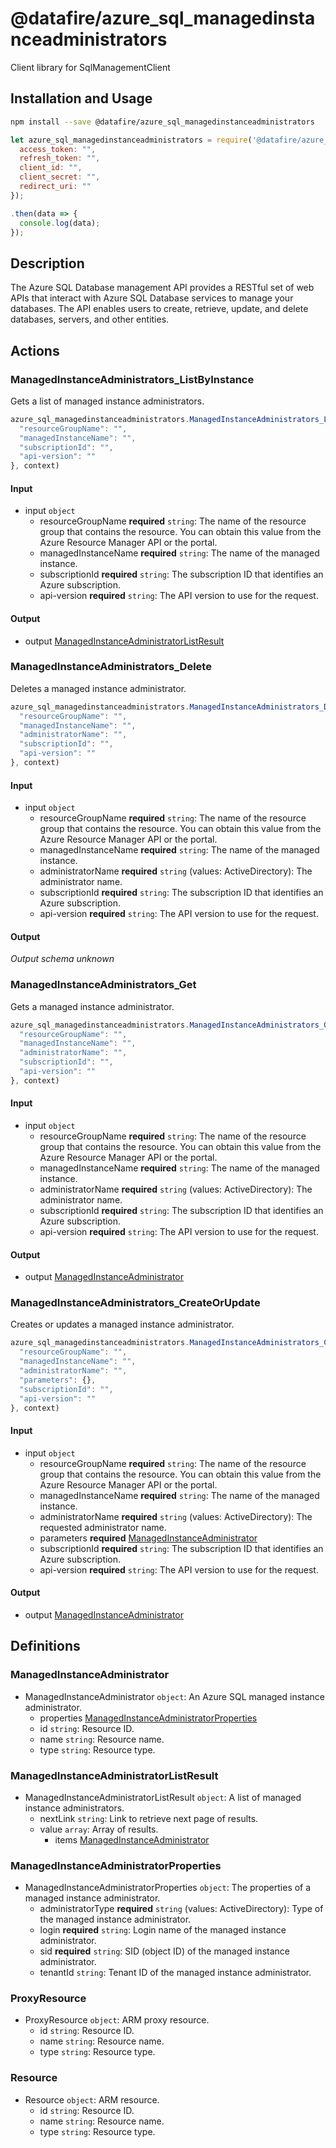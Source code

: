 # @datafire/azure_sql_managedinstanceadministrators

Client library for SqlManagementClient

## Installation and Usage
```bash
npm install --save @datafire/azure_sql_managedinstanceadministrators
```
```js
let azure_sql_managedinstanceadministrators = require('@datafire/azure_sql_managedinstanceadministrators').create({
  access_token: "",
  refresh_token: "",
  client_id: "",
  client_secret: "",
  redirect_uri: ""
});

.then(data => {
  console.log(data);
});
```

## Description

The Azure SQL Database management API provides a RESTful set of web APIs that interact with Azure SQL Database services to manage your databases. The API enables users to create, retrieve, update, and delete databases, servers, and other entities.

## Actions

### ManagedInstanceAdministrators_ListByInstance
Gets a list of managed instance administrators.


```js
azure_sql_managedinstanceadministrators.ManagedInstanceAdministrators_ListByInstance({
  "resourceGroupName": "",
  "managedInstanceName": "",
  "subscriptionId": "",
  "api-version": ""
}, context)
```

#### Input
* input `object`
  * resourceGroupName **required** `string`: The name of the resource group that contains the resource. You can obtain this value from the Azure Resource Manager API or the portal.
  * managedInstanceName **required** `string`: The name of the managed instance.
  * subscriptionId **required** `string`: The subscription ID that identifies an Azure subscription.
  * api-version **required** `string`: The API version to use for the request.

#### Output
* output [ManagedInstanceAdministratorListResult](#managedinstanceadministratorlistresult)

### ManagedInstanceAdministrators_Delete
Deletes a managed instance administrator.


```js
azure_sql_managedinstanceadministrators.ManagedInstanceAdministrators_Delete({
  "resourceGroupName": "",
  "managedInstanceName": "",
  "administratorName": "",
  "subscriptionId": "",
  "api-version": ""
}, context)
```

#### Input
* input `object`
  * resourceGroupName **required** `string`: The name of the resource group that contains the resource. You can obtain this value from the Azure Resource Manager API or the portal.
  * managedInstanceName **required** `string`: The name of the managed instance.
  * administratorName **required** `string` (values: ActiveDirectory): The administrator name.
  * subscriptionId **required** `string`: The subscription ID that identifies an Azure subscription.
  * api-version **required** `string`: The API version to use for the request.

#### Output
*Output schema unknown*

### ManagedInstanceAdministrators_Get
Gets a managed instance administrator.


```js
azure_sql_managedinstanceadministrators.ManagedInstanceAdministrators_Get({
  "resourceGroupName": "",
  "managedInstanceName": "",
  "administratorName": "",
  "subscriptionId": "",
  "api-version": ""
}, context)
```

#### Input
* input `object`
  * resourceGroupName **required** `string`: The name of the resource group that contains the resource. You can obtain this value from the Azure Resource Manager API or the portal.
  * managedInstanceName **required** `string`: The name of the managed instance.
  * administratorName **required** `string` (values: ActiveDirectory): The administrator name.
  * subscriptionId **required** `string`: The subscription ID that identifies an Azure subscription.
  * api-version **required** `string`: The API version to use for the request.

#### Output
* output [ManagedInstanceAdministrator](#managedinstanceadministrator)

### ManagedInstanceAdministrators_CreateOrUpdate
Creates or updates a managed instance administrator.


```js
azure_sql_managedinstanceadministrators.ManagedInstanceAdministrators_CreateOrUpdate({
  "resourceGroupName": "",
  "managedInstanceName": "",
  "administratorName": "",
  "parameters": {},
  "subscriptionId": "",
  "api-version": ""
}, context)
```

#### Input
* input `object`
  * resourceGroupName **required** `string`: The name of the resource group that contains the resource. You can obtain this value from the Azure Resource Manager API or the portal.
  * managedInstanceName **required** `string`: The name of the managed instance.
  * administratorName **required** `string` (values: ActiveDirectory): The requested administrator name.
  * parameters **required** [ManagedInstanceAdministrator](#managedinstanceadministrator)
  * subscriptionId **required** `string`: The subscription ID that identifies an Azure subscription.
  * api-version **required** `string`: The API version to use for the request.

#### Output
* output [ManagedInstanceAdministrator](#managedinstanceadministrator)



## Definitions

### ManagedInstanceAdministrator
* ManagedInstanceAdministrator `object`: An Azure SQL managed instance administrator.
  * properties [ManagedInstanceAdministratorProperties](#managedinstanceadministratorproperties)
  * id `string`: Resource ID.
  * name `string`: Resource name.
  * type `string`: Resource type.

### ManagedInstanceAdministratorListResult
* ManagedInstanceAdministratorListResult `object`: A list of managed instance administrators.
  * nextLink `string`: Link to retrieve next page of results.
  * value `array`: Array of results.
    * items [ManagedInstanceAdministrator](#managedinstanceadministrator)

### ManagedInstanceAdministratorProperties
* ManagedInstanceAdministratorProperties `object`: The properties of a managed instance administrator.
  * administratorType **required** `string` (values: ActiveDirectory): Type of the managed instance administrator.
  * login **required** `string`: Login name of the managed instance administrator.
  * sid **required** `string`: SID (object ID) of the managed instance administrator.
  * tenantId `string`: Tenant ID of the managed instance administrator.

### ProxyResource
* ProxyResource `object`: ARM proxy resource.
  * id `string`: Resource ID.
  * name `string`: Resource name.
  * type `string`: Resource type.

### Resource
* Resource `object`: ARM resource.
  * id `string`: Resource ID.
  * name `string`: Resource name.
  * type `string`: Resource type.


